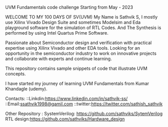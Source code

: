 UVM Fundamentals code challenge Starting from May - 2023

WELCOME TO MY 100 DAYS OF SV(UVM)
My Name is Sathvik S, I mostly use Xilinx Vivado Design Suite and sometimes Modelsim and Eda playground software for the simulation of RTL Codes. And The Synthesis is performed by using Intel Quartus Prime Software.

Passionate about Semiconductor design and verification with practical expertise using Xilinx Vivado and other EDA tools. Looking for an opportunity in the semiconductor industry to work on innovative projects and collaborate with experts and continue learning.

This repository contains sample snippets of code that illustrate UVM concepts.

I have started my journey of learning UVM Fundamentals from Kumar Khandagle (udemy).

Contacts: ::Linkdin:https://www.linkedin.com/in/sathvik-ss/ ::Email:ssathvik1998@gamil.com ::twitter:https://twitter.com/sathish_sathvik

Other Repository :
SystemVerilog: https://github.com/sathviks/SytemVerilog
RTL design:https://github.com/sathviks/Hardware_design
